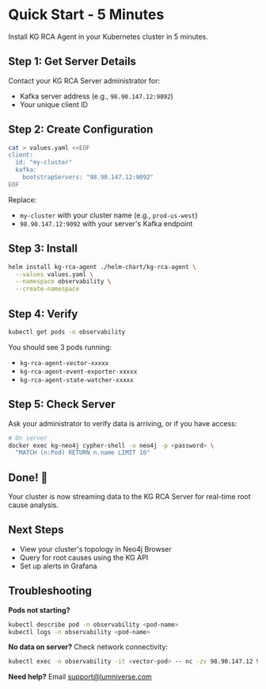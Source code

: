 # Quick Start - 5 Minutes

Install KG RCA Agent in your Kubernetes cluster in 5 minutes.

## Step 1: Get Server Details

Contact your KG RCA Server administrator for:

- Kafka server address (e.g., `98.90.147.12:9092`)
- Your unique client ID

## Step 2: Create Configuration

```bash
cat > values.yaml <<EOF
client:
  id: "my-cluster"
  kafka:
    bootstrapServers: "98.90.147.12:9092"
EOF
```

Replace:

- `my-cluster` with your cluster name (e.g., `prod-us-west`)
- `98.90.147.12:9092` with your server's Kafka endpoint

## Step 3: Install

```bash
helm install kg-rca-agent ./helm-chart/kg-rca-agent \
  --values values.yaml \
  --namespace observability \
  --create-namespace
```

## Step 4: Verify

```bash
kubectl get pods -n observability
```

You should see 3 pods running:

- `kg-rca-agent-vector-xxxxx`
- `kg-rca-agent-event-exporter-xxxxx`
- `kg-rca-agent-state-watcher-xxxxx`

## Step 5: Check Server

Ask your administrator to verify data is arriving, or if you have access:

```bash
# On server
docker exec kg-neo4j cypher-shell -u neo4j -p <password> \
  "MATCH (n:Pod) RETURN n.name LIMIT 10"
```

## Done! 🎉

Your cluster is now streaming data to the KG RCA Server for real-time root cause analysis.

## Next Steps

- View your cluster's topology in Neo4j Browser
- Query for root causes using the KG API
- Set up alerts in Grafana

## Troubleshooting

**Pods not starting?**

```bash
kubectl describe pod -n observability <pod-name>
kubectl logs -n observability <pod-name>
```

**No data on server?**
Check network connectivity:

```bash
kubectl exec -n observability -it <vector-pod> -- nc -zv 98.90.147.12 9092
```

**Need help?** Email support@lumniverse.com

